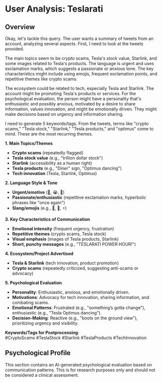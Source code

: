 # User Analysis: Teslarati

## Overview

<think>
Okay, let's tackle this query. The user wants a summary of tweets from an account, analyzing several aspects. First, I need to look at the tweets provided.

The main topics seem to be crypto scams, Tesla's stock value, Starlink, and some images related to Tesla's products. The language is urgent and uses exclamation marks, which suggests a passionate or anxious tone. The key characteristics might include using emojis, frequent exclamation points, and repetitive themes like crypto scams.

The ecosystem could be related to tech, especially Tesla and Starlink. The account might be promoting Tesla's products or services. For the psychological evaluation, the person might have a personality that's enthusiastic and possibly anxious, motivated by a desire to share information, values innovation, and might be emotionally driven. They might make decisions based on urgency and information sharing.

I need to generate 5 keywords/tags. From the tweets, terms like "crypto scams," "Tesla stock," "Starlink," "Tesla products," and "optimus" come to mind. These are the most recurring themes.
</think>

**1. Main Topics/Themes**  
- **Crypto scams** (repeatedly flagged)  
- **Tesla stock value** (e.g., "trillion dollar stock")  
- **Starlink** (accessibility as a human right)  
- **Tesla products** (e.g., "Diner" sign, "Optimus dancing")  
- **Tech innovation** (Tesla, Starlink, Optimus)  

**2. Language Style & Tone**  
- **Urgent/emotive** (🚨, 😭, 🥬)  
- **Passionate/enthusiastic** (repetitive exclamation marks, hyperbolic phrases like "once again")  
- **Slang/emojis** (e.g., 🥬, 📸, ⚡)  

**3. Key Characteristics of Communication**  
- **Emotional intensity** (frequent urgency, frustration)  
- **Repetitive themes** (crypto scams, Tesla stock)  
- **Visual emphasis** (images of Tesla products, Starlink)  
- **Short, punchy messages** (e.g., "TESLARATI POWER HOUR!")  

**4. Ecosystem/Project Advertised**  
- **Tesla & Starlink** (tech innovation, product promotion)  
- **Crypto scams** (repeatedly criticized, suggesting anti-scams or advocacy)  

**5. Psychological Evaluation**  
- **Personality**: Enthusiastic, anxious, and emotionally driven.  
- **Motivations**: Advocacy for tech innovation, sharing information, and combating scams.  
- **Emotional Patterns**: Frustrated (e.g., "something’s gotta change"), enthusiastic (e.g., "Tesla Optimus dancing").  
- **Decision-Making**: Reactive (e.g., "boots on the ground view"), prioritizing urgency and visibility.  

**Keywords/Tags for Postprocessing**:  
#CryptoScams #TeslaStock #Starlink #TeslaProducts #TechInnovation

## Psychological Profile

This section contains an AI-generated psychological evaluation based on communication patterns. This is for research purposes only and should not be considered a clinical assessment.